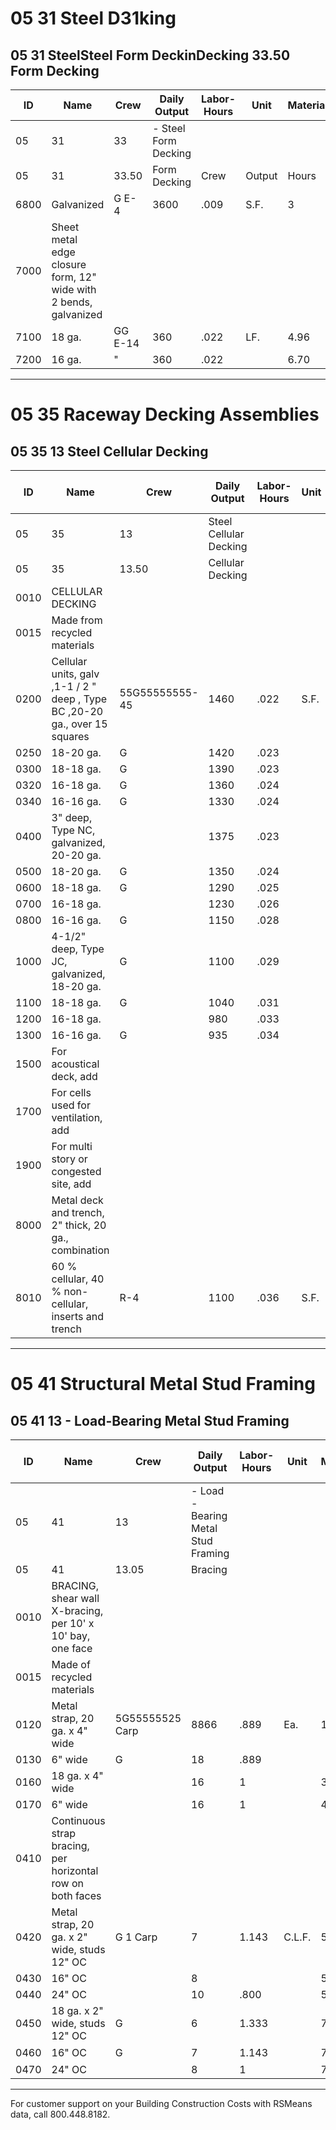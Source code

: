 # 05 31 Steel D31king

## 05 31 SteelSteel Form DeckinDecking 33.50 Form Decking

| ID   | Name                                                                 | Crew   | Daily Output | Labor-Hours | Unit  | Material | Labor | Equipment | Total | Total Incl O&P |
|------|----------------------------------------------------------------------|--------|--------------|-------------|-------|----------|-------|-----------|-------|----------------|
| 05   | 31   | 33   | -    Steel          Form         Decking |        |              |             |       |          |       |                |
| 05   | 31   | 33.50 | Form      Decking                                      | Crew   | Output       | Hours       | Unit  | Material | Labor | Equipment | Total | Ind  O & P    |
| 6800 | Galvanized                                                            | G E-4  | 3600         | .009        | S.F.  | 3        | .55   | .04       | 3.59  | 4.20           |
| 7000 | Sheet metal edge closure form, 12" wide with 2 bends, galvanized      |        |              |             |       |          |       |           |       |                |
| 7100 | 18 ga.                                                                | GG E-14| 360          | .022        | LF.   | 4.96     | 1.42  | .41       | 6.79  | 8.10           |
| 7200 | 16 ga.                                                                | "      | 360          | .022        |       | 6.70     | 1.42  | .41 %     | 8.53  | 10             |

---

# 05 35 Raceway Decking Assemblies

## 05 35 13 Steel Cellular Decking

| ID    | Name                                                                                      | Crew         | Daily Output | Labor-Hours | Unit  | Material | Labor | Equipment | Total  | Total Incl O&P |
|-------|-------------------------------------------------------------------------------------------|--------------|--------------|-------------|-------|----------|-------|-----------|--------|----------------|
| 05    | 35   | 13   | Steel         Cellular            Decking              |              |              |             |       |          |        |                |
| 05    | 35   | 13.50| Cellular        Decking                                 |              |              |             |       |          |        |                |
| 0010  | CELLULAR       DECKING                                               |              |              |             |       |          |        |           |        |                |
| 0015  | Made    from  recycled  materials                                    |              |              |             |       |          |        |           |        |                |
| 0200  | Cellular  units, galv ,1-1 / 2 " deep , Type  BC  ,20-20    ga., over  15  squares | 55G55555555-45| 1460         | .022        | S.F.  | 11.20    | 1.37  | .10       | 12.67  | 14.50          |
| 0250  | 18-20   ga.                                                           | G            | 1420         | .023        |       | 8.75     | 1.41  | .10       | 10.26  | 11.90          |
| 0300  | 18-18   ga.                                                           | G            | 1390         | .023        |       | 9        | 1.44  | .111      | 10.55  | 12.25          |
| 0320  | 16-18   ga.                                                           | G            | 1360         | .024        |       | 15.55    | 1.47  |           | 17.13  | 19.50          |
| 0340  | 16-16   ga.                                                           | G            | 1330         | .024        |       | 17.30    | 1.50  |           | 18.91  | 21.50          |
| 0400  | 3" deep, Type NC, galvanized, 20-20 ga.                               |              | 1375         | .023        |       | 12.30    | 1.45  |           | 13.86  | 15.90          |
| 0500  | 18-20   ga.                                                           | G            | 1350         | .024        |       | 10.25    | 1.48  |           | 11.84  | 13.70          |
| 0600  | 18-18   ga.                                                           | G            | 1290         | .025        |       | 10.25    | 1.55  | .11       | 11.91  | 13.75          |
| 0700  | 16-18   ga.                                                           |              | 1230         | .026        |       | 16.70    | 1.62  | .12       | 18.44  | 21             |
| 0800  | 16-16   ga.                                                           | G            | 1150         | .028        |       | 18.20    | 1.73  | .13       | 20.06  | 23             |
| 1000  | 4-1/2" deep, Type JC, galvanized, 18-20 ga.                           | G            | 1100         | .029        |       | 11.85    | 1.81  | .13       | 13.79  | 15.95          |
| 1100  | 18-18   ga.                                                           | G            | 1040         | .031        |       | 11.75    | 1.92  | .14       | 13.81  | 16.05          |
| 1200  | 16-18  ga.                                                            |              | 980          | .033        |       | 19.20    | 2.04  | .15       | 21.39  | 24.50          |
| 1300  | 16-16   ga.                                                           | G            | 935          | .034        |       | 21       | 2.13  | .16       | 23.29  | 26.50          |
| 1500  | For acoustical  deck, add                                             |              |              |             |       | 15 %     |       |           |        |                |
| 1700  | For cells used  for ventilation, add                                  |              |              |             |       | 15 %     |       |           |        |                |
| 1900  | For multi story or congested site, add                                |              |              |             |       |          | 50 %  |           |        |                |
| 8000  | Metal deck and trench, 2" thick, 20 ga., combination                  |              |              |             |       |          |       |           |        |                |
| 8010  | 60 %  cellular, 40 %  non-cellular, inserts and trench                | R-4          | 1100         | .036        | S.F.  | 22.50    | 2.30  | .13       | 24.93  | 20             |

---

# 05 41 Structural Metal Stud Framing

## 05 41 13 - Load-Bearing Metal Stud Framing

| ID    | Name                                                                 | Crew         | Daily Output | Labor-Hours | Unit   | Material | Labor | Equipment | Total  | Total Incl O&P |
|-------|----------------------------------------------------------------------|--------------|--------------|-------------|--------|----------|-------|-----------|--------|----------------|
| 05    | 41   | 13   | -     Load        - Bearing             Metal          Stud         Framing |              |              |             |        |          |        |                |
| 05    | 41   | 13.05| Bracing                                              |              |              |             |        |          |        |                |
| 0010  | BRACING, shear wall X-bracing, per 10' x 10' bay, one face          |              |              |             |        |          |        |                |
| 0015  | Made of recycled materials                                          |              |              |             |        |          |        |                |
| 0120  | Metal strap, 20 ga. x 4" wide                                       | 5G55555525 Carp| 8866        | .889        | Ea.    | 119.35   | 50    |           | 69.35  | 96             |
| 0130  | 6" wide                                                             | G            | 18           | .889        |        |          | 50    |           | 81     | 109            |
| 0160  | 18 ga. x 4" wide                                                    |              | 16           | 1           |        | 32       | 56.50 |           | 88.50  | 119            |
| 0170  | 6" wide                                                             |              | 16           | 1           |        | 47       | 56.50 |           | 103.50 | 136            |
| 0410  | Continuous strap bracing, per horizontal row on both faces          |              |              |             |        |          |        |                |
| 0420  | Metal strap, 20 ga. x 2" wide, studs 12" OC                         | G 1 Carp     | 7            | 1.143       | C.L.F. | 555      | 64.50 |           | 119.50 | 157១           |
| 0430  | 16" OC                                                              |              | 8            |             |        | 55       | 56.50 |           | 111.50 | 145            |
| 0440  | 24" OC                                                              |              | 10           | .800        |        | 55       | 45    |           | 100    | 128            |
| 0450  | 18 ga. x 2" wide, studs 12" OC                                      | G            | 6            | 1.333       |        | 77       | 75    |           | 152    | 197            |
| 0460  | 16" OC                                                              | G            | 7            | 1.143       |        | 77       | 64.50 |           | 141.50 | ១២1            |
| 0470  | 24" OC                                                              |              | 8            | 1           |        | 77       | 56.50 |           | 133.50 | 169            |

---

For customer support on your Building Construction Costs with RSMeans data, call 800.448.8182.